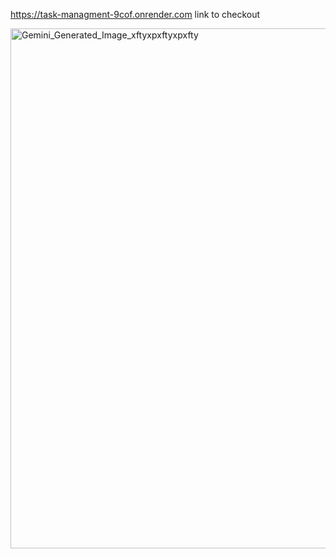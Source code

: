 https://task-managment-9cof.onrender.com
link to checkout


<img width="1248" height="832" alt="Gemini_Generated_Image_xftyxpxftyxpxfty" src="https://github.com/user-attachments/assets/59013c53-33f8-4e7b-acef-a7169fe28310" />
